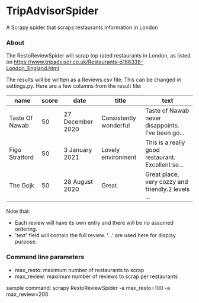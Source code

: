 # TripAdvisorSpider
A Scrapy spider that scraps restaurants information in London 


### About
The RestoReviewSpider will scrap top rated restaurants in London, as listed on https://www.tripadvisor.co.uk/Restaurants-g186338-London_England.html

The results will be written as a Reviews.csv file. This can be changed in settings.py. Here are a few columns from the result file:


| name           | score | date             | title                  | text                                              |   
|----------------|-------|------------------|------------------------|---------------------------------------------------|
| Taste Of Nawab | 50    | 27 December 2020 | Consistently wonderful | Taste of Nawab never disappoints. I’ve been go... |   
| Figo Stratford | 50    | 3 January 2021   | Lovely environment     | This is a really good restaurant. Excellent se... |   
| The Gojk       | 50    | 28 August 2020   | Great                  | Great place, very cozzy and friendly.2 levels ... |   


Note that:
* Each review will have its own entry and there will be no assumed ordering.
* 'text' field will contain the full review. '...' are used here for display purpose.


### Command line parameters

* max_resto: maximum number of restaurants to scrap
* max_review: maximum number of reviews to scrap per restaurants

sample command: 
scrapy RestoReviewSpider -a max_resto=100 -a max_review=200

